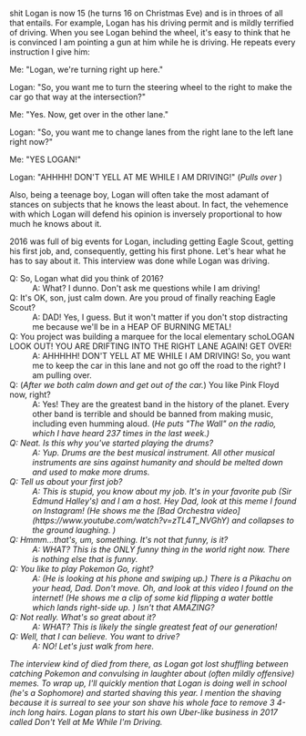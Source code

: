 shit Logan is now 15 (he turns 16 on Christmas Eve) and is in throes of all that entails. For example, Logan has his driving permit and is mildly terrified of driving. When you see Logan behind the wheel, it's easy to think that he is convinced I am pointing a gun at him while he is driving. He repeats every instruction I give him:

Me: "Logan, we're turning right up here."

Logan: "So, you want me to turn the steering wheel to the right to make the car go that way at the intersection?"

Me: "Yes. Now, get over in the other lane."

Logan: "So, you want me to change lanes from the right lane to the left lane right now?"

Me: "YES LOGAN!"

Logan: "AHHHH! DON'T YELL AT ME WHILE I AM DRIVING!" (<em>Pulls over </em>)

Also, being a teenage boy, Logan will often take the most adamant of stances on subjects that he knows the least about. In fact, the vehemence with which Logan will defend his opinion is inversely proportional to how much he knows about it.

2016 was full of big events for Logan, including getting Eagle Scout, getting his first job, and, consequently, getting his first phone. Let's hear what he has to say about it. This interview was done while Logan was driving.

<dl>
<dt>
Q: So, Logan what did you think of 2016?
</dt>
<dd>
A: What? I dunno. Don't ask me questions while I am driving!
</dd>
<dt>
Q: It's OK, son, just calm down. Are you proud of finally reaching Eagle Scout?
</dt>
<dd>
A: DAD! Yes, I guess. But it won't matter if you don't stop distracting me because we'll be in a HEAP OF BURNING METAL!
</dd>
<dt>
Q: You project was building a marquee for the local elementary schoLOGAN LOOK OUT! YOU ARE DRIFTING INTO THE RIGHT LANE AGAIN! GET OVER!
</dt>
<dd>
A: AHHHHH! DON'T YELL AT ME WHILE I AM DRIVING! So, you want me to keep the car in this lane and not go off the road to the right? I am pulling over.
</dd>
<dt>
Q: (<em>After we both calm down and get out of the car.</em>) You like Pink Floyd now, right?
</dt>
<dd>
A: Yes! They are the greatest band in the history of the planet. Every other band is terrible and should be banned from making music, including even humming aloud. (<em>He puts "The Wall" on the radio, which I have heard 237 times in the last week.)
</dd>
<dt>
Q: Neat. Is this why you've started playing the drums?
</dt>
<dd>
A: Yup. Drums are the best musical instrument. All other musical instruments are sins against humanity and should be melted down and used to make more drums.
</dd>
<dt>
Q: Tell us about your first job?
</dt>
<dd>
A: This is stupid, you know about my job. It's in your favorite pub (Sir Edmund Halley's) and I am a host. Hey Dad, look at this meme I found on Instagram! (<em>He shows me the [Bad Orchestra video](https://www.youtube.com/watch?v=zTL4T_NVGhY) and collapses to the ground laughing.</em> )
</dd>
<dt>
Q: Hmmm...that's, um, something. It's not that funny, is it?
</dt>
<dd>
A: WHAT? This is the ONLY funny thing in the world right now. There is nothing else that is funny.
</dd>
<dt>
Q: You like to play Pokemon Go, right?
</dt>
<dd>
A: (<em>He is looking at his phone and swiping up.</em>) There is a Pikachu on your head, Dad. Don't move. Oh, and look at this video I found on the internet! (<em>He shows me a clip of some kid flipping a water bottle which lands right-side up. </em>) Isn't that AMAZING?
</dd>
<dt>
Q: Not really. What's so great about it?
</dt>
<dd>
A: WHAT? This is likely the single greatest feat of our generation!
</dd>
<dt>
Q: Well, that I can believe. You want to drive?
</dt>
<dd>
A: NO! Let's just walk from here.
</dd>
<dt>
</dl>

The interview kind of died from there, as Logan got lost shuffling between catching Pokemon and convulsing in laughter about (often mildly offensive) memes. To wrap up, I'll quickly mention that Logan is doing well in school (he's a Sophomore) and started shaving this year. I mention the shaving because it is surreal to see your son shave his whole face to remove 3 4-inch long hairs. Logan plans to start his own Uber-like business in 2017 called Don't Yell at Me While I'm Driving.

